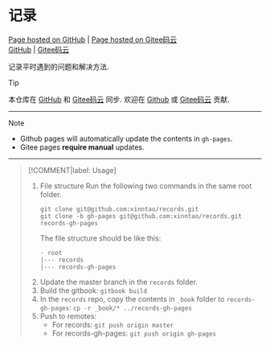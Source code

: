 # 记录

[Page hosted on GitHub](https://xinntao.github.io/records/) | [Page hosted on Gitee码云](https://xinntao.gitee.io/records/) <br>
[GitHub](https://github.com/xinntao/records) | [Gitee码云](https://gitee.com/xinntao/records)

记录平时遇到的问题和解决方法.

> [!TIP]
> 本仓库在 [GitHub](https://github.com/xinntao/gitbook-records) 和 [Gitee码云](https://gitee.com/xinntao/records) 同步. 欢迎在 [Github](https://github.com/xinntao/gitbook-records) 或 [Gitee码云](https://gitee.com/xinntao/records) 贡献.

---

> [!NOTE]
> - Github pages will automatically update the contents in `gh-pages`.
> - Gitee pages **require manual** updates.

---

> [!COMMENT|label: Usage]
> 1. File structure
> Run the following two commands in the same root folder.
>     ```
>     git clone git@github.com:xinntao/records.git
>     git clone -b gh-pages git@github.com:xinntao/records.git records-gh-pages
>     ```
>     The file structure should be like this:
>     ```
>     - root
>     |--- records
>     |--- records-gh-pages
>     ```
> 1. Update the master branch in the `records` folder.
> 1. Build the gitbook: `gitbook build`
> 1. In the `records` repo, copy the contents in `_book` folder to `records-gh-pages`: `cp -r _book/* ../records-gh-pages`
> 1. Push to remotes:
>     - For records: `git push origin master`
>     - For records-gh-pages: `git push origin gh-pages`